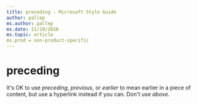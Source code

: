 ```yaml
---
title: preceding - Microsoft Style Guide
author: pallep
ms.author: pallep
ms.date: 11/19/2016
ms.topic: article
ms.prod = non-product-specific
---
```


# preceding

It's OK to use *preceding*, *previous*, or *earlier* to mean earlier in a piece of content, but use a hyperlink instead if you can. Don't use *above.* 

